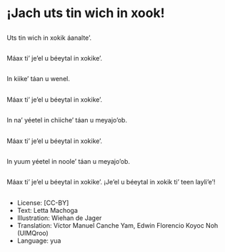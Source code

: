 # ¡Jach uts tin wich in xook!

##
Uts tin wich in xokik áanalte’.

##
Máax ti’ je’el u béeytal in xokike’.

##
In kiike’ táan u wenel.

##
Máax ti’ je’el u béeytal in xokike’.

##
In na’ yéetel in chiiche’ táan u meyajo’ob.

##
Máax ti’ je’el u béeytal in xokike’.

##
In yuum yéetel in noole’ táan u meyajo’ob.

##
Máax ti’ je’el u béeytal in xokike’. ¡Je’el u béeytal in xokik ti’ teen layli’e’!

##
* License: [CC-BY]
* Text: Letta Machoga
* Illustration: Wiehan de Jager
* Translation: Víctor Manuel Canche Yam, Edwin Florencio Koyoc Noh (UIMQroo)
* Language: yua
